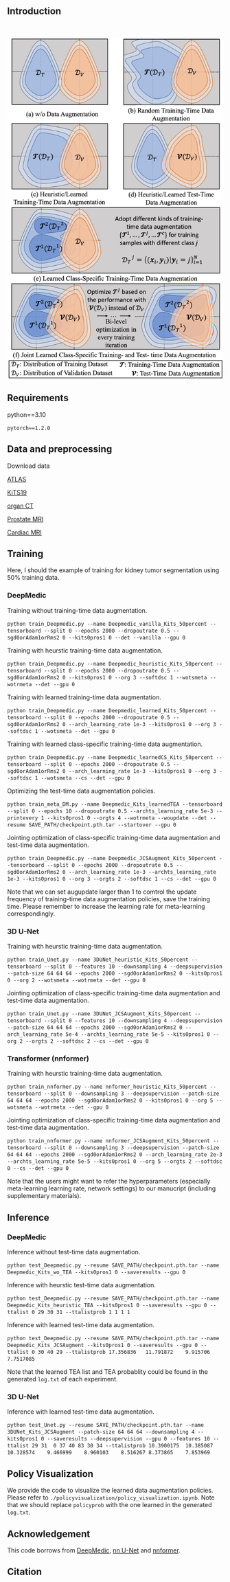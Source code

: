 ## Introduction

<br/> <div align=center><img src="figs/MethodOverview.png" width="700px"/></div>

## Requirements

python==3.10

```
pytorch==1.2.0

```

## Data and preprocessing

Download data 

[ATLAS](http://fcon_1000.projects.nitrc.org/indi/retro/atlas.html)

[KiTS19](https://github.com/neheller/kits19)

[organ CT](https://www.synapse.org/#!Synapse:syn3193805/wiki/217789)

[Prostate MRI](https://liuquande.github.io/SAML/)

[Cardiac MRI](http://www.sdspeople.fudan.edu.cn/zhuangxiahai/0/mscmrseg19/data.html)

## Training
Here, I should the example of training for kidney tumor segmentation using 50% training data.

### DeepMedic
Training without training-time data augmentation.
```
python train_Deepmedic.py --name Deepmedic_vanilla_Kits_50percent --tensorboard --split 0 --epochs 2000 --dropoutrate 0.5 --sgd0orAdam1orRms2 0 --kits0pros1 0 --det --vanilla --gpu 0
```

Training with heurstic training-time data augmentation.
```
python train_Deepmedic.py --name Deepmedic_heuristic_Kits_50percent --tensorboard --split 0 --epochs 2000 --dropoutrate 0.5 --sgd0orAdam1orRms2 0 --kits0pros1 0 --org 3 --softdsc 1 --wotsmeta --wotrmeta --det --gpu 0
```

Training with learned training-time data augmentation.
```
python train_Deepmedic.py --name Deepmedic_learned_Kits_50percent --tensorboard --split 0 --epochs 2000 --dropoutrate 0.5 --sgd0orAdam1orRms2 0 --arch_learning_rate 1e-3 --kits0pros1 0 --org 3 --softdsc 1 --wotsmeta --det --gpu 0
```

Training with learned class-specific training-time data augmentation.
```
python train_Deepmedic.py --name Deepmedic_learnedCS_Kits_50percent --tensorboard --split 0 --epochs 2000 --dropoutrate 0.5 --sgd0orAdam1orRms2 0 --arch_learning_rate 1e-3 --kits0pros1 0 --org 3 --softdsc 1 --wotsmeta --cs --det --gpu 0
```

Optimizing the test-time data augmentation policies.
```
python train_meta_DM.py --name Deepmedic_Kits_learnedTEA --tensorboard --split 0 --epochs 10 --dropoutrate 0.5 --archts_learning_rate 5e-3 --printevery 1 --kits0pros1 0 --orgts 4 --wotrmeta --woupdate --det --resume SAVE_PATH/checkpoint.pth.tar --startover --gpu 0
```

Jointing optimization of class-specific training-time data augmentation and test-time data augmentation.
```
python train_Deepmedic.py --name Deepmedic_JCSAugment_Kits_50percent --tensorboard --split 0 --epochs 2000 --dropoutrate 0.5 --sgd0orAdam1orRms2 0 --arch_learning_rate 1e-3 --archts_learning_rate 1e-3 --kits0pros1 0 --org 3 --orgts 2 --softdsc 1 --cs --det --gpu 0
```

Note that we can set augupdate larger than 1 to comtrol the update frequency of training-time data augmentation policies, save the training time. Please remember to increase the learning rate for meta-learning correspondingly.

### 3D U-Net

Training with heurstic training-time data augmentation.
```
python train_Unet.py --name 3DUNet_heuristic_Kits_50percent --tensorboard --split 0 --features 10 --downsampling 4 --deepsupervision --patch-size 64 64 64 --epochs 2000 --sgd0orAdam1orRms2 0 --kits0pros1 0 --org 2 --wotsmeta --wotrmeta --det --gpu 0
```

Jointing optimization of class-specific training-time data augmentation and test-time data augmentation.
```
python train_Unet.py --name 3DUNet_JCSAugment_Kits_50percent --tensorboard --split 0 --features 10 --downsampling 4 --deepsupervision --patch-size 64 64 64 --epochs 2000 --sgd0orAdam1orRms2 0 --arch_learning_rate 5e-4 --archts_learning_rate 5e-5 --kits0pros1 0 --org 2 --orgts 2 --softdsc 2 --cs --det --gpu 0
```

### Transformer (nnformer)

Training with heurstic training-time data augmentation.
```
python train_nnformer.py --name nnformer_heuristic_Kits_50percent --tensorboard --split 0 --downsampling 3 --deepsupervision --patch-size 64 64 64 --epochs 2000 --sgd0orAdam1orRms2 0 --kits0pros1 0 --org 5 --wotsmeta --wotrmeta --det --gpu 0
```

Jointing optimization of class-specific training-time data augmentation and test-time data augmentation.
```
python train_nnformer.py --name nnformer_JCSAugment_Kits_50percent --tensorboard --split 0 --downsampling 3 --deepsupervision --patch-size 64 64 64 --epochs 2000 --sgd0orAdam1orRms2 0 --arch_learning_rate 2e-3 --archts_learning_rate 5e-5 --kits0pros1 0 --org 5 --orgts 2 --softdsc 0 --cs --det --gpu 0
```

Note that the users might want to refer the hyperparameters (especially meta-learning learning rate, network settings) to our manucript (including supplementary materials).

## Inference

### DeepMedic

Inference without test-time data augmentation.
```
python test_Deepmedic.py --resume SAVE_PATH/checkpoint.pth.tar --name Deepmedic_Kits_wo_TEA --kits0pros1 0 --saveresults --gpu 0
```

Inference with heurstic test-time data augmentation.
```
python test_Deepmedic.py --resume SAVE_PATH/checkpoint.pth.tar --name Deepmedic_Kits_heuristic_TEA --kits0pros1 0 --saveresults --gpu 0 --ttalist 0 29 30 31 --ttalistprob 1 1 1 1
```

Inference with learned test-time data augmentation.
```
python test_Deepmedic.py --resume SAVE_PATH/checkpoint.pth.tar --name Deepmedic_Kits_JCSAugment --kits0pros1 0 --saveresults --gpu 0 --ttalist 0 30 40 29 --ttalistprob 17.356836   11.791872    9.915706    7.7517085
```
Note that the learned TEA list and TEA probablity could be found in the generated `log.txt` of each experiment.

### 3D U-Net

Inference with learned test-time data augmentation.
```
python test_Unet.py --resume SAVE_PATH/checkpoint.pth.tar --name 3DUNet_Kits_JCSAugment --patch-size 64 64 64 --downsampling 4 --kits0pros1 0 --saveresults --deepsupervision --gpu 0 --features 10 --ttalist 29 31  0 37 40 83 30 34 --ttalistprob 10.3900175  10.385087   10.328574    9.466999    8.960103    8.516267 8.373865    7.853969
```

## Policy Visualization

We provide the code to visualize the learned data augmentation policies. Please refer to `./policyvisualization/policy_visualization.ipynb`. Note that we should replace `policyprob` with the one learned in the generated `log.txt`.

## Acknowledgement

This code borrows from [DeepMedic](https://github.com/deepmedic/deepmedic), [nn U-Net](https://github.com/MIC-DKFZ/nnUNet) and [nnformer](https://github.com/282857341/nnFormer).


## Citation


